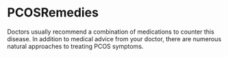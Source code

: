 # PCOSRemedies
Doctors usually recommend a combination of medications to counter this disease. In addition to medical advice from your doctor, there are numerous natural approaches to treating PCOS symptoms.
